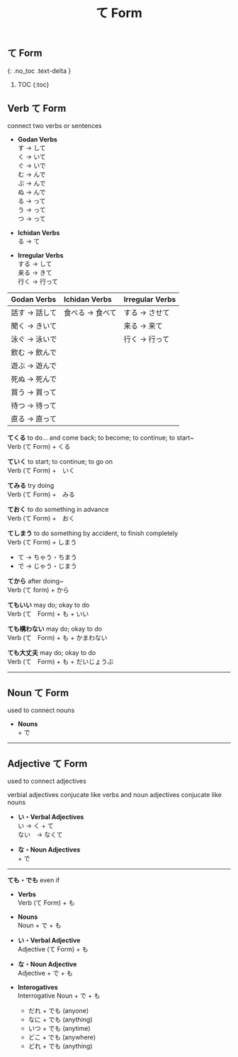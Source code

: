 ﻿---
layout: default
title: て Form
parent: <ruby>文法<rt>ぶんぽう</rt></ruby> Grammar
---

## て Form
{: .no_toc .text-delta }

1. TOC
{:toc}

## Verb て Form
connect two verbs or sentences

- **Godan Verbs**  
  す → して  
  く → いて  
  ぐ → いで  
  む → んで  
  ぶ → んで  
  ぬ → んで  
  る → って  
  う → って  
  つ → って

- **Ichidan Verbs**  
  る → て

- **Irregular Verbs**  
  する → して  
  来る → きて  
  行く → 行って

| Godan Verbs   | Ichidan Verbs   | Irregular Verbs |
|:------------- |:--------------- |:--------------- |
| 話す → 話して | 食べる → 食べて | する → させて   |
| 聞く → きいて |                 | 来る → 来て     |
| 泳ぐ → 泳いで |                 | 行く → 行って   |
| 飲む → 飲んで |                 |                 |
| 遊ぶ → 遊んで |                 |                 |
| 死ぬ → 死んで |                 |                 |
| 買う → 買って |                 |                 |
| 待つ → 待って |                 |                 |
| 直る → 直って |                 |                 |

**てくる** to do… and come back; to become; to continue; to start~  
Verb (て Form) + くる

**ていく** to start; to continue; to go on  
Verb (て Form) +　いく

**てみる** try doing  
Verb (て Form) +　みる

**ておく** to do something in advance  
Verb (て Form) +　おく

**てしまう** to do something by accident, to finish completely  
Verb (て Form) + しまう  
- て → ちゃう・ちまう  
- で → じゃう・じまう  

**てから** after doing~  
Verb (て form) + から

**てもいい** may do; okay to do  
Verb (て　Form) + も + いい  

**ても構わない** may do; okay to do   
Verb (て　Form) + も + かまわない

**ても大丈夫** may do; okay to do  
Verb (て　Form) + も + だいじょうぶ

---

## Noun て Form
used to connect nouns

- **Nouns**  
  \+ で

---

## Adjective て Form
used to connect adjectives  

verbial adjectives conjucate like verbs and noun adjectives conjucate like nouns  

- **い・Verbal Adjectives**  
  い → く + て  
  ない　→ なくて

- **な・Noun Adjectives**  
  \+ で

---

**ても・でも** even if  

- **Verbs**  
  Verb (て Form) + も  

- **Nouns**  
  Noun + で + も  

- **い・Verbal Adjective**  
  Adjective (て Form) + も  

- **な・Noun Adjective**  
  Adjective + で + も  

- **Interogatives**  
  Interrogative Noun + で + も  
  - だれ + でも (anyone)  
  - なに + でも (anything)  
  - いつ + でも (anytime)  
  - どこ + でも (anywhere)  
  - どれ + でも (anything)  
